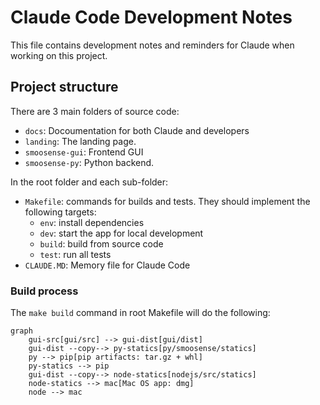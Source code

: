 # Claude Code Development Notes

This file contains development notes and reminders for Claude when working on this project.

## Project structure
There are 3 main folders of source code:
- `docs`: Docoumentation for both Claude and developers
- `landing`: The landing page.
- `smoosense-gui`: Frontend GUI
- `smoosense-py`: Python backend.

In the root folder and each sub-folder:
- `Makefile`: commands for builds and tests. They should implement the following targets:
    - `env`: install dependencies
    - `dev`: start the app for local development
    - `build`: build from source code
    - `test`: run all tests
- `CLAUDE.MD`: Memory file for Claude Code

### Build process
The `make build` command in root Makefile will do the following:

```mermaid
graph
    gui-src[gui/src] --> gui-dist[gui/dist]
    gui-dist --copy--> py-statics[py/smoosense/statics]
    py --> pip[pip artifacts: tar.gz + whl]
    py-statics --> pip
    gui-dist --copy--> node-statics[nodejs/src/statics]
    node-statics --> mac[Mac OS app: dmg]
    node --> mac
```
